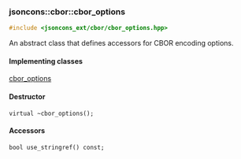 ### jsoncons::cbor::cbor_options

```c++
#include <jsoncons_ext/cbor/cbor_options.hpp>
```

An abstract class that defines accessors for CBOR encoding options.

#### Implementing classes

[cbor_options](cbor_options.md)

#### Destructor

    virtual ~cbor_options();

#### Accessors

    bool use_stringref() const;
